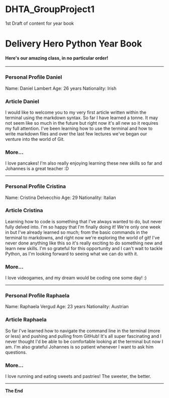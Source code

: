 # DHTA_GroupProject1

1st Draft of content for year book

Delivery Hero Python Year Book
==============================

#### Here's our amazing class, in no particular order!

---

### Personal Profile Daniel

Name: Daniel Lambert 
Age: 26 years
Nationality: Irish


### Article Daniel

I would like to welcome you to my very first article written within the 
terminal using the markdown syntax. So far I have learned a tonne. It 
may not seem like so much in the future but right now it's all new so it 
requires my full attention. I've been learning how to use the terminal 
and how to write markdown files and over the last few lectures we've 
began our venture into the world of Git.

### More...

I love pancakes! I'm also really enjoying learning these new skills so 
far and Johannes is a great teacher :D

---

### Personal Profile Cristina

Name: Cristina Delvecchio
Age: 29
Nationality: Italian

### Article Cristina

Learning how to code is something that I've always wanted to do, but 
never fully delved into. I'm so happy that I'm finally doing it! We're 
only one week in but I've already learned so much; from the basic 
commands in the terminal to markdowns, and right now we're exploring the 
world of git! I've never done anything like this so it's really exciting 
to do something new and learn new skills. I'm so grateful for this 
opportunity and I can't wait to tackle Python, as I'm looking forward to 
seeing what we can do with it.

### More...

I love videogames, and my dream would be coding one some day! :)

---

### Personal Profile Raphaela

Name: Raphaela Vergud
Age: 23 years
Nationality: Austrian

### Article Raphaela

So far I've learned how to navigate the command line in the terminal (more or less) and pushing and pulling from GitHub!
It's all super fascinating and I never thought I'd be able to be comfortable looking at the terminal but now I am.
I'm also grateful Johannes is so patient whenever I want to ask him questions.

### More...

I love running and eating sweets and pastries! The sweeter, the better.

---

**The End**
